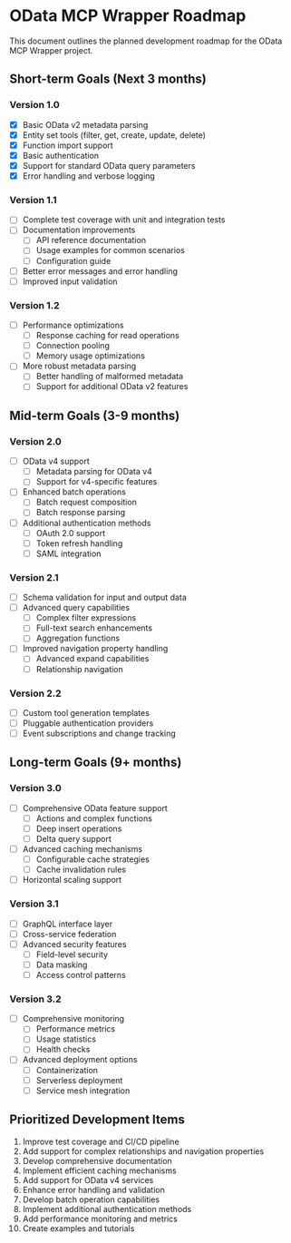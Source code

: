 # OData MCP Wrapper Roadmap

This document outlines the planned development roadmap for the OData MCP Wrapper project.

## Short-term Goals (Next 3 months)

### Version 1.0
- [x] Basic OData v2 metadata parsing
- [x] Entity set tools (filter, get, create, update, delete)
- [x] Function import support
- [x] Basic authentication
- [x] Support for standard OData query parameters
- [x] Error handling and verbose logging

### Version 1.1
- [ ] Complete test coverage with unit and integration tests
- [ ] Documentation improvements
  - [ ] API reference documentation
  - [ ] Usage examples for common scenarios
  - [ ] Configuration guide
- [ ] Better error messages and error handling
- [ ] Improved input validation

### Version 1.2
- [ ] Performance optimizations
  - [ ] Response caching for read operations
  - [ ] Connection pooling
  - [ ] Memory usage optimizations
- [ ] More robust metadata parsing
  - [ ] Better handling of malformed metadata
  - [ ] Support for additional OData v2 features

## Mid-term Goals (3-9 months)

### Version 2.0
- [ ] OData v4 support
  - [ ] Metadata parsing for OData v4
  - [ ] Support for v4-specific features
- [ ] Enhanced batch operations
  - [ ] Batch request composition
  - [ ] Batch response parsing
- [ ] Additional authentication methods
  - [ ] OAuth 2.0 support
  - [ ] Token refresh handling
  - [ ] SAML integration

### Version 2.1
- [ ] Schema validation for input and output data
- [ ] Advanced query capabilities
  - [ ] Complex filter expressions
  - [ ] Full-text search enhancements
  - [ ] Aggregation functions
- [ ] Improved navigation property handling
  - [ ] Advanced expand capabilities
  - [ ] Relationship navigation

### Version 2.2
- [ ] Custom tool generation templates
- [ ] Pluggable authentication providers
- [ ] Event subscriptions and change tracking

## Long-term Goals (9+ months)

### Version 3.0
- [ ] Comprehensive OData feature support
  - [ ] Actions and complex functions
  - [ ] Deep insert operations
  - [ ] Delta query support
- [ ] Advanced caching mechanisms
  - [ ] Configurable cache strategies
  - [ ] Cache invalidation rules
- [ ] Horizontal scaling support

### Version 3.1
- [ ] GraphQL interface layer
- [ ] Cross-service federation
- [ ] Advanced security features
  - [ ] Field-level security
  - [ ] Data masking
  - [ ] Access control patterns

### Version 3.2
- [ ] Comprehensive monitoring
  - [ ] Performance metrics
  - [ ] Usage statistics
  - [ ] Health checks
- [ ] Advanced deployment options
  - [ ] Containerization
  - [ ] Serverless deployment
  - [ ] Service mesh integration

## Prioritized Development Items

1. Improve test coverage and CI/CD pipeline
2. Add support for complex relationships and navigation properties
3. Develop comprehensive documentation
4. Implement efficient caching mechanisms
5. Add support for OData v4 services
6. Enhance error handling and validation
7. Develop batch operation capabilities
8. Implement additional authentication methods
9. Add performance monitoring and metrics
10. Create examples and tutorials